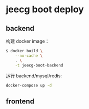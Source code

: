 # jeecg boot deploy

## backend

构建 docker image：

```sh
$ docker build \
    --no-cache \
    . \
    -t jeecg-boot-backend
```

运行 backend/mysql/redis:

```sh
docker-compose up -d
```

## frontend


